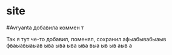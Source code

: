 # site

#Avryanta добавила коммен т


Так я тут че-то добавил, поменял, сохранил афыабывабыаыв
фваыавыаыав
ыва
ыва
ыва
ыва
выа
ыв
ыв
аыв
а
